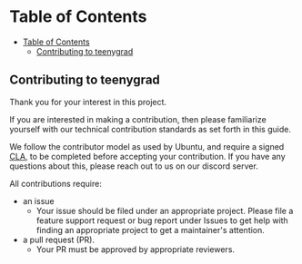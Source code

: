 <!-- toc -->

Table of Contents
=================

- [Table of Contents](#table-of-contents)
  - [Contributing to teenygrad](#contributing-to-teenygrad)

<!-- Created by https://luciopaiva.com/markdown-toc/ -->

<!-- tocstop -->

## Contributing to teenygrad

Thank you for your interest in this project.

If you are interested in making a contribution, then please familiarize yourself with our technical contribution standards as set forth in this guide.

We follow the contributor model as used by Ubuntu, and require a signed [CLA](https://www.teenygrad.org/contributing), to be completed before accepting your contribution. If you have any questions about this, please reach out to us on our discord server.

All contributions require:

- an issue
  - Your issue should be filed under an appropriate project. Please file a
    feature support request or bug report under Issues to get help with finding
    an appropriate project to get a maintainer's attention.
- a pull request (PR).
  - Your PR must be approved by appropriate reviewers.
